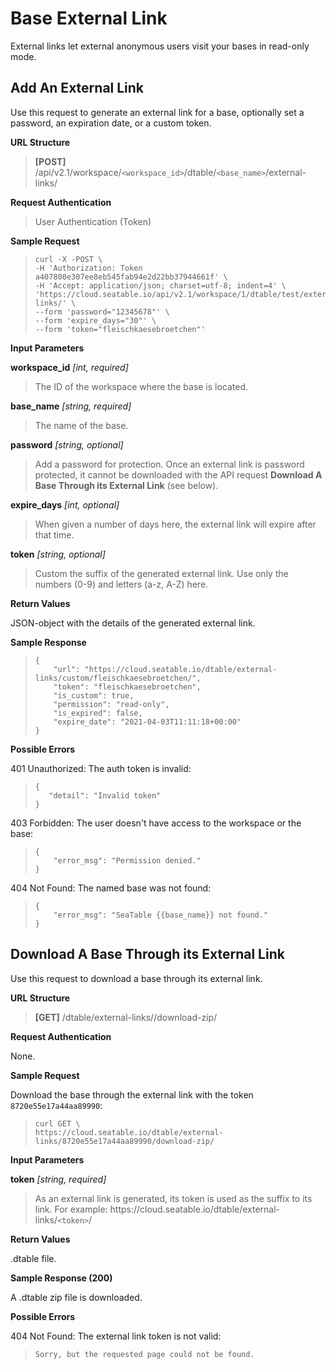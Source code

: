 # Base External Link

External links let external anonymous users visit your bases in read-only mode. 

## Add An External Link

Use this request to generate an external link for a base, optionally set a password, an expiration date, or a custom token.

**URL Structure**

> **\[POST]** /api/v2.1/workspace/`<workspace_id>`/dtable/`<base_name>`/external-links/


**Request Authentication**

> User Authentication (Token)

**Sample Request**

> ```
> curl -X -POST \
> -H 'Authorization: Token a407800e307ee8eb545fab94e2d22bb37944661f' \
> -H 'Accept: application/json; charset=utf-8; indent=4' \
> 'https://cloud.seatable.io/api/v2.1/workspace/1/dtable/test/external-links/' \
> --form 'password="12345678"' \
> --form 'expire_days="30"' \
> --form 'token="fleischkaesebroetchen"'
> ```

**Input Parameters**

**workspace_id** _\[int, required]_
> The ID of the workspace where the base is located.

**base_name** _\[string, required]_
> The name of the base.

**password** _\[string, optional]_
> Add a password for protection. Once an external link is password protected, it cannot be downloaded with the API request **Download A Base Through its External Link** (see below).

**expire_days** _\[int, optional]_
> When given a number of days here, the external link will expire after that time.

**token** _\[string, optional]_
> Custom the suffix of the generated external link. Use only the numbers (0-9) and letters (a-z, A-Z) here.



**Return Values**

JSON-object with the details of the generated external link.


**Sample Response**

> ```
> {
>     "url": "https://cloud.seatable.io/dtable/external-links/custom/fleischkaesebroetchen/",
>     "token": "fleischkaesebroetchen",
>     "is_custom": true,
>     "permission": "read-only",
>     "is_expired": false,
>     "expire_date": "2021-04-03T11:11:18+00:00"
> }
> ```


**Possible Errors**

401 Unauthorized: The auth token is invalid:

> ```
> {
>    "detail": "Invalid token"
> }
>
> ```

403 Forbidden: The user doesn't have access to the workspace or the base:
> ```
> {
>     "error_msg": "Permission denied."
> }
> ```

404 Not Found: The named base was not found:
> ```
> {
>     "error_msg": "SeaTable {{base_name}} not found."
> }
> ```


## Download A Base Through its External Link

Use this request to download a base through its external link.


**URL Structure**

> **\[GET]** /dtable/external-links/<token>/download-zip/


**Request Authentication**

None.



**Sample Request**

Download the base through the external link with the token `8720e55e17a44aa89990`:

> ```
> curl GET \
> https://cloud.seatable.io/dtable/external-links/8720e55e17a44aa89990/download-zip/
> ```


**Input Parameters**

**token** _\[string, required]_
> As an external link is generated, its token is used as the suffix to its link. For example: https\://cloud.seatable.io/dtable/external-links/`<token>`/



**Return Values**

.dtable file.


**Sample Response (200)**

A .dtable zip file is downloaded.


**Possible Errors**

404 Not Found: The external link token is not valid:
> ```
> Sorry, but the requested page could not be found.
> ```